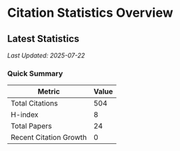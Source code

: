 # Citation Statistics Overview

## Latest Statistics
*Last Updated: 2025-07-22*

### Quick Summary
| Metric | Value |
| ------ | ----- |
| Total Citations | 504 |
| H-index | 8 |
| Total Papers | 24 |
| Recent Citation Growth | 0 |